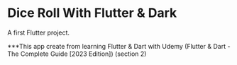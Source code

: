 # Dice Roll With Flutter & Dark

A first Flutter project.

***This app create from learning Flutter & Dart with Udemy (Flutter & Dart - The Complete Guide [2023 Edition]) (section 2)

